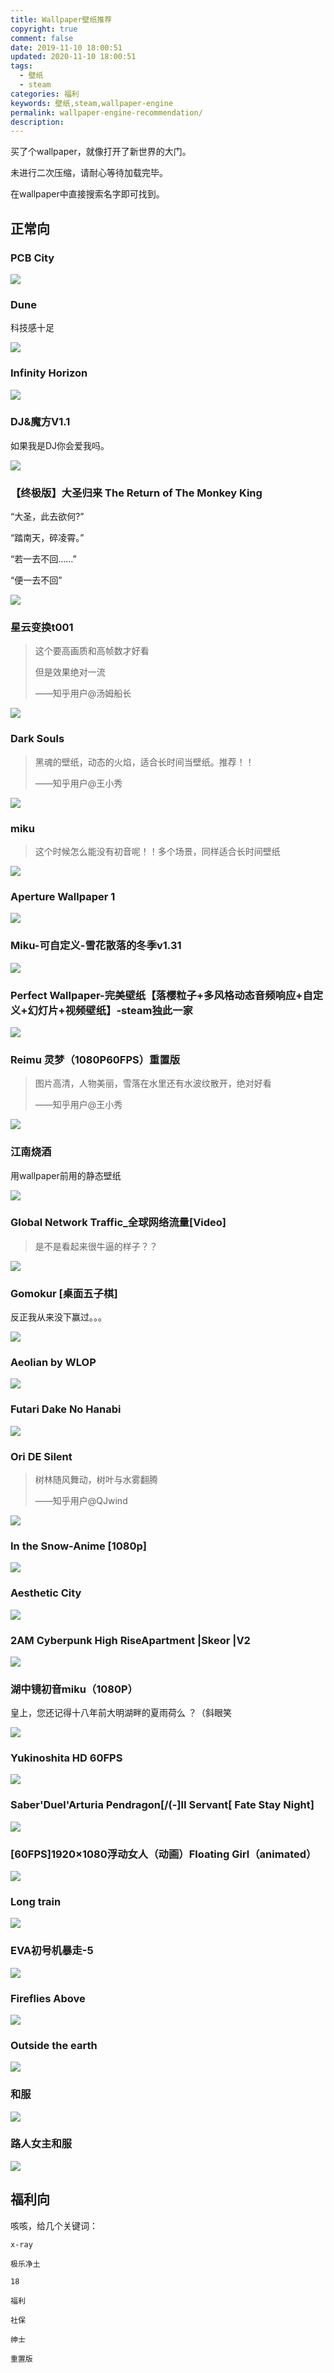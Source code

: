 ```yaml
---
title: Wallpaper壁纸推荐
copyright: true
comment: false
date: 2019-11-10 18:00:51
updated: 2020-11-10 18:00:51
tags:
  - 壁纸
  - steam
categories: 福利
keywords: 壁纸,steam,wallpaper-engine
permalink: wallpaper-engine-recommendation/
description:
---
```


买了个wallpaper，就像打开了新世界的大门。

未进行二次压缩，请耐心等待加载完毕。

<!-- more -->

在wallpaper中直接搜索名字即可找到。

## 正常向

### PCB City

![](https://cdn.zyha.cn/blog/wallpaper-recommendation/PCB.jpg)

### Dune

科技感十足

![](https://cdn.zyha.cn/blog/wallpaper-recommendation/Dune.jpg)

### Infinity Horizon

![](https://cdn.zyha.cn/blog/wallpaper-recommendation/IH.jpg)

### DJ&魔方V1.1

如果我是DJ你会爱我吗。

![](https://cdn.zyha.cn/blog/wallpaper-recommendation/魔方.jpg)

### 【终极版】大圣归来 The Return of The Monkey King

“大圣，此去欲何?”

“踏南天，碎凌霄。”

“若一去不回……”

“便一去不回”

![](https://cdn.zyha.cn/blog/wallpaper-recommendation/大圣.jpg)

### 星云变换t001

> 这个要高画质和高帧数才好看
>
> 但是效果绝对一流
>
> ——知乎用户@汤姆船长

![](https://cdn.zyha.cn/blog/wallpaper-recommendation/星云.jpg)

### Dark Souls

> 黑魂的壁纸，动态的火焰，适合长时间当壁纸。推荐！！
>
> ——知乎用户@王小秀

![](https://cdn.zyha.cn/blog/wallpaper-recommendation/dark.jpg)

### miku

> 这个时候怎么能没有初音呢！！多个场景，同样适合长时间壁纸

![](https://cdn.zyha.cn/blog/wallpaper-recommendation/miku.jpg)

### Aperture Wallpaper 1

![](https://cdn.zyha.cn/blog/wallpaper-recommendation/Aperture.jpg)

### Miku-可自定义-雪花散落的冬季v1.31

![](https://cdn.zyha.cn/blog/wallpaper-recommendation/miku-2.jpg)

### Perfect Wallpaper-完美壁纸【落樱粒子+多风格动态音频响应+自定义+幻灯片+视频壁纸】-steam独此一家

![](https://cdn.zyha.cn/blog/wallpaper-recommendation/Perfect.jpg)

### Reimu 灵梦（1080P60FPS）重置版

> 图片高清，人物美丽，雪落在水里还有水波纹散开，绝对好看
>
> ——知乎用户@王小秀

![](https://cdn.zyha.cn/blog/wallpaper-recommendation/Reimu.jpg)

### 江南烧酒

用wallpaper前用的静态壁纸

![](https://cdn.zyha.cn/blog/wallpaper-recommendation/江南烧酒.jpg)

### Global Network Traffic_全球网络流量[Video]

> 是不是看起来很牛逼的样子？？

![](https://cdn.zyha.cn/blog/wallpaper-recommendation/GNT.jpg)

### Gomokur [桌面五子棋]

反正我从来没下赢过。。。

![](https://cdn.zyha.cn/blog/wallpaper-recommendation/Gomokur.jpg)

### Aeolian by WLOP

![](https://cdn.zyha.cn/blog/wallpaper-recommendation/GomokurAeolian.gif)

### Futari Dake No Hanabi

![](https://cdn.zyha.cn/blog/wallpaper-recommendation/Futari.jpg)

### Ori DE Silent

> 树林随风舞动，树叶与水雾翻腾
>
> ——知乎用户@QJwind

![](https://cdn.zyha.cn/blog/wallpaper-recommendation/Ori.jpg)

### In the Snow-Anime [1080p]

![](https://cdn.zyha.cn/blog/wallpaper-recommendation/Snow-Anime.jpg)

### Aesthetic City

![](https://cdn.zyha.cn/blog/wallpaper-recommendation/Aesthetic.jpg)

### 2AM Cyberpunk High RiseApartment |Skeor |V2

![](https://cdn.zyha.cn/blog/wallpaper-recommendation/2AM.jpg)

### 湖中镜初音miku（1080P）

皇上，您还记得十八年前大明湖畔的夏雨荷么 ？（斜眼笑

![](https://cdn.zyha.cn/blog/wallpaper-recommendation/湖中镜初音miku（1080P）.jpg)

### Yukinoshita HD 60FPS

![](https://cdn.zyha.cn/blog/wallpaper-recommendation/Yukinoshita.jpg)

### Saber'Duel'Arturia Pendragon[/(-]Ⅱ Servant[ Fate Stay Night]

![](https://cdn.zyha.cn/blog/wallpaper-recommendation/Saber.gif)

### [60FPS]1920×1080浮动女人（动画）Floating Girl（animated）

![](https://cdn.zyha.cn/blog/wallpaper-recommendation/floating.jpg)

### Long train

![](https://cdn.zyha.cn/blog/wallpaper-recommendation/train.gif)

### EVA初号机暴走-5

![](https://cdn.zyha.cn/blog/wallpaper-recommendation/EVA初号机暴走-5.jpg)

### Fireflies Above

![](https://cdn.zyha.cn/blog/wallpaper-recommendation/Above.jpg)

### Outside the earth

![](https://cdn.zyha.cn/blog/wallpaper-recommendation/outside.gif)

### 和服

![](https://cdn.zyha.cn/blog/wallpaper-recommendation/和服.jpg)

### 路人女主和服

![](https://cdn.zyha.cn/blog/wallpaper-recommendation/路人女主和服.jpg)

## 福利向

咳咳，给几个关键词：

```
x-ray

极乐净土

18

福利

社保

绅士

重置版
```
